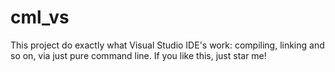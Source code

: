 # cml_vs
This project do exactly what Visual Studio IDE's work: compiling, linking and so on, via just pure command line. If you like this, just star me! 
